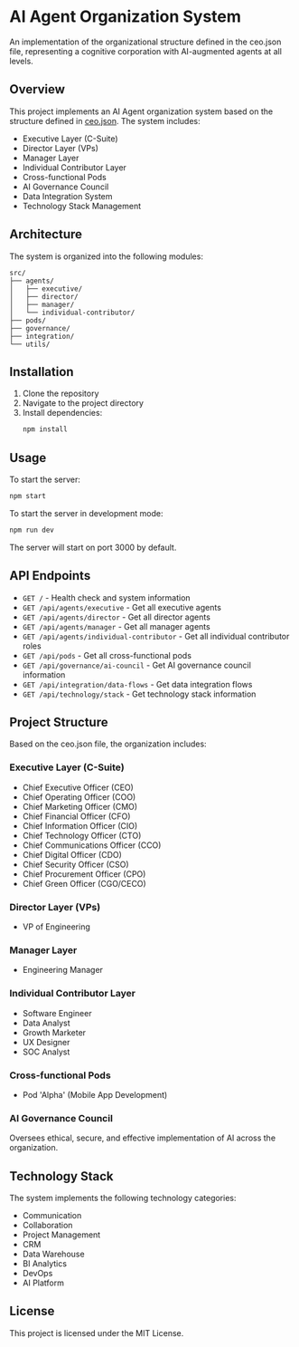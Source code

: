 # AI Agent Organization System

An implementation of the organizational structure defined in the ceo.json file, representing a cognitive corporation with AI-augmented agents at all levels.

## Overview

This project implements an AI Agent organization system based on the structure defined in [ceo.json](ceo.json). The system includes:

- Executive Layer (C-Suite)
- Director Layer (VPs)
- Manager Layer
- Individual Contributor Layer
- Cross-functional Pods
- AI Governance Council
- Data Integration System
- Technology Stack Management

## Architecture

The system is organized into the following modules:

```
src/
├── agents/
│   ├── executive/
│   ├── director/
│   ├── manager/
│   └── individual-contributor/
├── pods/
├── governance/
├── integration/
└── utils/
```

## Installation

1. Clone the repository
2. Navigate to the project directory
3. Install dependencies:
   ```bash
   npm install
   ```

## Usage

To start the server:
```bash
npm start
```

To start the server in development mode:
```bash
npm run dev
```

The server will start on port 3000 by default.

## API Endpoints

- `GET /` - Health check and system information
- `GET /api/agents/executive` - Get all executive agents
- `GET /api/agents/director` - Get all director agents
- `GET /api/agents/manager` - Get all manager agents
- `GET /api/agents/individual-contributor` - Get all individual contributor roles
- `GET /api/pods` - Get all cross-functional pods
- `GET /api/governance/ai-council` - Get AI governance council information
- `GET /api/integration/data-flows` - Get data integration flows
- `GET /api/technology/stack` - Get technology stack information

## Project Structure

Based on the ceo.json file, the organization includes:

### Executive Layer (C-Suite)
- Chief Executive Officer (CEO)
- Chief Operating Officer (COO)
- Chief Marketing Officer (CMO)
- Chief Financial Officer (CFO)
- Chief Information Officer (CIO)
- Chief Technology Officer (CTO)
- Chief Communications Officer (CCO)
- Chief Digital Officer (CDO)
- Chief Security Officer (CSO)
- Chief Procurement Officer (CPO)
- Chief Green Officer (CGO/CECO)

### Director Layer (VPs)
- VP of Engineering

### Manager Layer
- Engineering Manager

### Individual Contributor Layer
- Software Engineer
- Data Analyst
- Growth Marketer
- UX Designer
- SOC Analyst

### Cross-functional Pods
- Pod 'Alpha' (Mobile App Development)

### AI Governance Council
Oversees ethical, secure, and effective implementation of AI across the organization.

## Technology Stack

The system implements the following technology categories:
- Communication
- Collaboration
- Project Management
- CRM
- Data Warehouse
- BI Analytics
- DevOps
- AI Platform

## License

This project is licensed under the MIT License.
